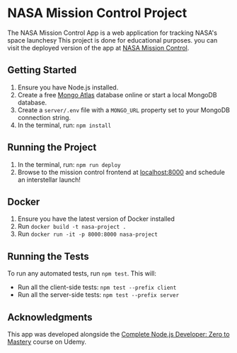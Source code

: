 # NASA Mission Control Project

The NASA Mission Control App is a web application for tracking NASA's space launchesץ
This project is done for educational purposes.
you can visit the deployed version of the app at [NASA Mission Control](http://13.48.129.252:8000/launch).

## Getting Started

1. Ensure you have Node.js installed.
2. Create a free [Mongo Atlas](https://www.mongodb.com/atlas/database) database online or start a local MongoDB database.
3. Create a `server/.env` file with a `MONGO_URL` property set to your MongoDB connection string.
4. In the terminal, run: `npm install`

## Running the Project

1. In the terminal, run: `npm run deploy`
2. Browse to the mission control frontend at [localhost:8000](http://localhost:8000) and schedule an interstellar launch!

## Docker

1. Ensure you have the latest version of Docker installed
2. Run `docker build -t nasa-project .`
3. Run `docker run -it -p 8000:8000 nasa-project`

## Running the Tests

To run any automated tests, run `npm test`. This will:

- Run all the client-side tests: `npm test --prefix client`
- Run all the server-side tests: `npm test --prefix server`

## Acknowledgments

This app was developed alongside the [Complete Node.js Developer: Zero to Mastery](https://academy.zerotomastery.io/p/learn-node-js?affcode=441520_1jw4f2ay) course on Udemy.
